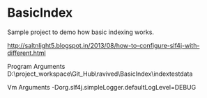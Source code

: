 # BasicIndex
Sample project to demo how basic indexing works.


http://saltnlight5.blogspot.in/2013/08/how-to-configure-slf4j-with-different.html

Program Arguments
 D:\project_workspace\Git_Hub\ravived\BasicIndex\indextestdata
 
 Vm Arguments
 -Dorg.slf4j.simpleLogger.defaultLogLevel=DEBUG
